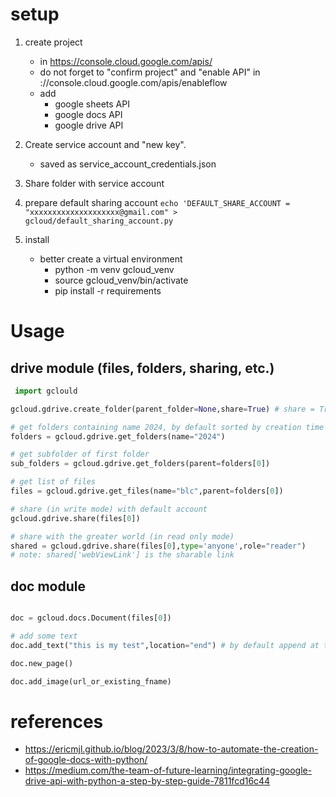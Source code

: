 # setup

1. create project
   - in https://console.cloud.google.com/apis/
   - do not forget to "confirm project" and "enable API" in ://console.cloud.google.com/apis/enableflow
   - add
     - google sheets API
     - google docs API
     - google drive API

2. Create service account and "new key".
   - saved as service_account_credentials.json

3. Share folder with service account

4. prepare default sharing account
   `echo 'DEFAULT_SHARE_ACCOUNT = "xxxxxxxxxxxxxxxxxxxx@gmail.com" > gcloud/default_sharing_account.py`

5. install
   - better create a virtual environment
     - python -m venv gcloud_venv
     - source gcloud_venv/bin/activate
     - pip install -r requirements

# Usage


## drive module (files, folders, sharing, etc.)
```py
 import gclould

gcloud.gdrive.create_folder(parent_folder=None,share=True) # share = True to share with default account

# get folders containing name 2024, by default sorted by creation time (newest first)
folders = gcloud.gdrive.get_folders(name="2024")

# get subfolder of first folder
sub_folders = gcloud.gdrive.get_folders(parent=folders[0])

# get list of files
files = gcloud.gdrive.get_files(name="blc",parent=folders[0]) 

# share (in write mode) with default account
gcloud.gdrive.share(files[0]) 

# share with the greater world (in read only mode)
shared = gcloud.gdrive.share(files[0],type='anyone',role="reader")
# note: shared['webViewLink'] is the sharable link
```

## doc module
```py

doc = gcloud.docs.Document(files[0])

# add some text
doc.add_text("this is my test",location="end") # by default append at the end

doc.new_page()

doc.add_image(url_or_existing_fname)
```

# references
- https://ericmjl.github.io/blog/2023/3/8/how-to-automate-the-creation-of-google-docs-with-python/
- https://medium.com/the-team-of-future-learning/integrating-google-drive-api-with-python-a-step-by-step-guide-7811fcd16c44
